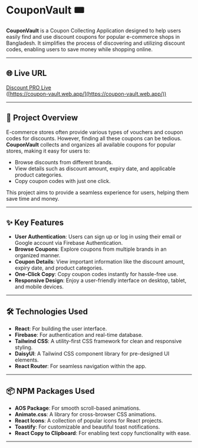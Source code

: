# CouponVault 🎟️  
**CouponVault** is a Coupon Collecting Application designed to help users easily find and use discount coupons for popular e-commerce shops in Bangladesh. It simplifies the process of discovering and utilizing discount codes, enabling users to save money while shopping online.  

---

## 🌐 Live URL  
[Discount PRO Live](https://coupon-vault.web.app/)  
([https://coupon-vault.web.app/](https://coupon-vault.web.app/))

---

## 🎯 Project Overview  
E-commerce stores often provide various types of vouchers and coupon codes for discounts. However, finding all these coupons can be tedious. **CouponVault** collects and organizes all available coupons for popular stores, making it easy for users to:  
- Browse discounts from different brands.  
- View details such as discount amount, expiry date, and applicable product categories.  
- Copy coupon codes with just one click.  

This project aims to provide a seamless experience for users, helping them save time and money.  

---

## ✨ Key Features  

- **User Authentication**: Users can sign up or log in using their email or Google account via Firebase Authentication.  
- **Browse Coupons**: Explore coupons from multiple brands in an organized manner.  
- **Coupon Details**: View important information like the discount amount, expiry date, and product categories.  
- **One-Click Copy**: Copy coupon codes instantly for hassle-free use.  
- **Responsive Design**: Enjoy a user-friendly interface on desktop, tablet, and mobile devices.

---

## 🛠️ Technologies Used  

- **React**: For building the user interface.  
- **Firebase**: For authentication and real-time database.  
- **Tailwind CSS**: A utility-first CSS framework for clean and responsive styling.  
- **DaisyUI**: A Tailwind CSS component library for pre-designed UI elements.  
- **React Router**: For seamless navigation within the app.  

---

## 📦 NPM Packages Used  

- **AOS Package**: For smooth scroll-based animations.  
- **Animate.css**: A library for cross-browser CSS animations.  
- **React Icons**: A collection of popular icons for React projects.  
- **Toastify**: For customizable and beautiful toast notifications.
- **React Copy to Clipboard**: For enabling text copy functionality with ease. 

---


